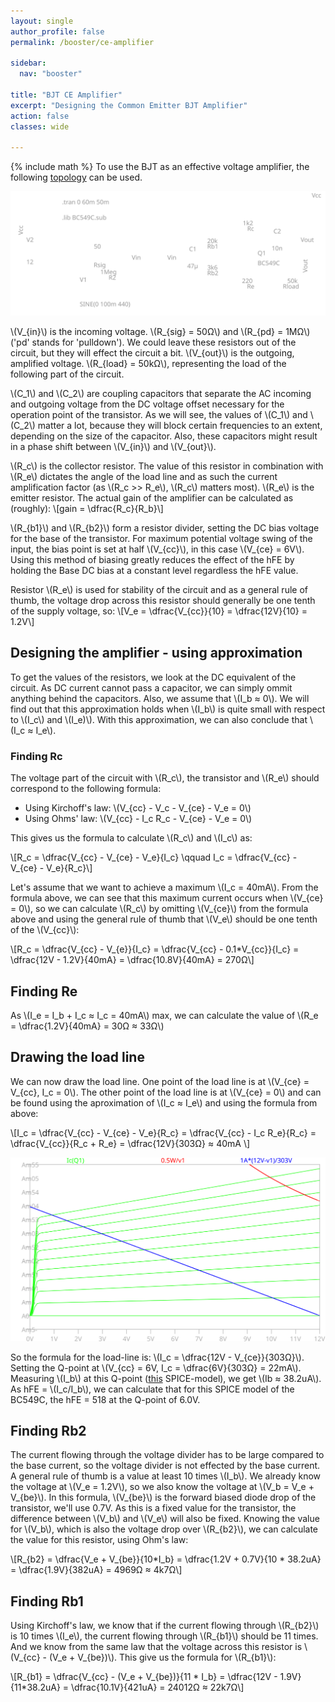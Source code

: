 ```yaml
---
layout: single
author_profile: false
permalink: /booster/ce-amplifier

sidebar:
  nav: "booster"

title: "BJT CE Amplifier"
excerpt: "Designing the Common Emitter BJT Amplifier"
action: false
classes: wide

---
```

{% include math %}
To use the BJT as an effective voltage amplifier, the following [topology](/assets/spice/booster/BC549C-amp.asc) can be used.

![](/assets/images/booster/BC549C-amp.svg)

\\(V_{in}\\) is the incoming voltage. \\(R_{sig} = 50Ω\\) and \\(R_{pd} = 1MΩ\\) ('pd' stands for 'pulldown'). We could leave these resistors out of the circuit, but they will effect the circuit a bit. \\(V_{out}\\) is the outgoing, amplified voltage. \\(R_{load} = 50kΩ\\), representing the load of the following part of the circuit.

\\(C_1\\) and \\(C_2\\) are coupling capacitors that separate the AC incoming and outgoing voltage from the DC voltage offset necessary for the operation point of the transistor. As we will see, the values of \\(C_1\\) and \\(C_2\\) matter a lot, because they will block certain frequencies to an extent, depending on the size of the capacitor. Also, these capacitors might result in a phase shift between \\(V_{in}\\) and \\(V_{out}\\).

\\(R_c\\) is the collector resistor. The value of this resistor in combination with \\(R_e\\) dictates the angle of the load line and as such the current amplification factor (as \\(R_c >> R_e\\), \\(R_c\\) matters most). \\(R_e\\) is the emitter resistor. The actual gain of the amplifier can be calculated as (roughly):
\\[gain = \dfrac{R_c}{R_b}\\]

\\(R_{b1}\\) and \\(R_{b2}\\) form a resistor divider, setting the DC bias voltage for the base of the transistor. For maximum potential voltage swing of the input, the bias point is set at half \\(V_{cc}\\), in this case \\(V_{ce} = 6V\\). Using this method of biasing greatly reduces the effect of the hFE by holding the Base DC bias at a constant level regardless the hFE value.

Resistor \\(R_e\\) is used for stability of the circuit and as a general rule of thumb, the voltage drop across this resistor should generally be one tenth of the supply voltage, so:
\\[V_e = \dfrac{V_{cc}}{10} = \dfrac{12V}{10} = 1.2V\\]

## Designing the amplifier - using approximation

To get the values of the resistors, we look at the DC equivalent of the circuit. As DC current cannot pass a capacitor, we can simply ommit anything behind the capacitors. Also, we assume that \\(I_b ≈ 0\\). We will find out that this approximation holds when \\(I_b\\) is quite small with respect to \\(I_c\\) and \\(I_e)\\). With this approximation, we can also conclude that \\(I_c ≈ I_e\\).

### Finding Rc

The voltage part of the circuit with \\(R_c\\), the transistor and \\(R_e\\) should correspond to the following formula:
- Using Kirchoff's law: \\(V_{cc} - V_c - V_{ce} - V_e = 0\\)
- Using Ohms' law: \\(V_{cc} - I_c R_c - V_{ce} - V_e = 0\\)

This gives us the formula to calculate \\(R_c\\) and \\(I_c\\) as:

\\[R_c = \dfrac{V_{cc} - V_{ce} - V_e}{I_c} \qquad I_c = \dfrac{V_{cc} - V_{ce} - V_e}{R_c}\\]

Let's assume that we want to achieve a maximum \\(I_c = 40mA\\). From the formula above, we can see that this maximum current occurs when \\(V_{ce} = 0\\), so we can calculate \\(R_c\\) by omitting \\(V_{ce}\\) from the formula above and using the general rule of thumb that \\(V_e\\) should be one tenth of the \\(V_{cc}\\):

\\[R_c = \dfrac{V_{cc} - V_{e}}{I_c} = \dfrac{V_{cc} - 0.1*V_{cc}}{I_c} = \dfrac{12V - 1.2V}{40mA} = \dfrac{10.8V}{40mA} = 270Ω\\]

## Finding Re

As \\(I_e = I_b + I_c ≈ I_c = 40mA\\) max, we can calculate the value of \\(R_e = \dfrac{1.2V}{40mA} = 30Ω ≈ 33Ω\\)

## Drawing the load line

We can now draw the load line. One point of the load line is at \\(V_{ce} = V_{cc}, I_c = 0\\). The other point of the load line is at \\(V_{ce} = 0\\) and can be found using the aproximation of \\(I_c ≈ I_e\\) and using the formula from above:

\\[I_c = \dfrac{V_{cc} - V_{ce} - V_e}{R_c} = \dfrac{V_{cc} - I_c R_e}{R_c} = \dfrac{V_{cc}}{R_c + R_e} = \dfrac{12V}{303Ω} ≈ 40mA \\]

![](/assets/images/booster/BC549C-loadline.svg)

So the formula for the load-line is: \\(I_c = \dfrac{12V - V_{ce}}{303Ω}\\). Setting the Q-point at \\(V_{cc} = 6V, I_c = \dfrac{6V}{303Ω} = 22mA\\). Measuring \\(I_b\\) at this Q-point ([this](/assets/spice/booster/BC594Cm.asc) SPICE-model), we get \\(Ib ≈ 38.2uA\\). As hFE = \\(I_c/I_b\\), we can calculate that for this SPICE model of the BC549C, the hFE = 518 at the Q-point of 6.0V.

## Finding Rb2

The current flowing through the voltage divider has to be large compared to the base current, so the voltage divider is not effected by the base current. A general rule of thumb is a value at least 10 times \\(I_b\\). We already know the voltage at \\(V_e = 1.2V\\), so we also know the voltage at \\(V_b = V_e + V_{be}\\). In this formula, \\(V_{be}\\) is the forward biased diode drop of the transistor, we'll use 0.7V. As this is a fixed value for the transistor, the difference between \\(V_b\\) and \\(V_e\\) will also be fixed. Knowing the value for \\(V_b\\), which is also the voltage drop over \\(R_{b2}\\), we can calculate the value for this resistor, using Ohm's law:

\\[R_{b2} = \dfrac{V_e + V_{be}}{10*I_b} = \dfrac{1.2V + 0.7V}{10 * 38.2uA} = \dfrac{1.9V}{382uA} = 4969Ω ≈ 4k7Ω\\]

## Finding Rb1

Using Kirchoff's law, we know that if the current flowing through \\(R_{b2}\\) is 10 times \\(I_e\\), the current flowing through \\(R_{b1}\\) should be 11 times. And we know from the same law that the voltage across this resistor is \\(V_{cc} - (V_e + V_{be})\\). This give us the formula for \\(R_{b1}\\):

\\[R_{b1} = \dfrac{V_{cc} - (V_e + V_{be})}{11 * I_b} = \dfrac{12V - 1.9V}{11*38.2uA} = \dfrac{10.1V}{421uA} = 24012Ω ≈ 22k7Ω\\]
